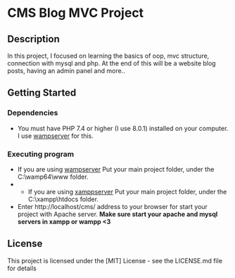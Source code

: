 # CMS Blog MVC Project
## Description

In this project, I focused on learning the basics of oop, mvc structure, connection with mysql and php.
At the end of this will be a website blog posts, having an admin panel and more..

## Getting Started

### Dependencies

* You must have PHP 7.4 or higher (I use 8.0.1) installed on your computer. I use [wampserver](https://www.wampserver.com/en/) for this.

### Executing program

* If you are using [wampserver](https://www.wampserver.com/en/) Put your main project folder, under the C:\wamp64\www folder.
* * If you are using [xamppserver](https://www.apachefriends.org/tr/index.html) Put your main project folder, under the C:\xampp\htdocs folder.
* Enter http://localhost/cms/ address to your browser for start your project with Apache server. **Make sure start your apache and mysql servers in xampp or wampp <3**

## License

This project is licensed under the [MIT] License - see the LICENSE.md file for details
